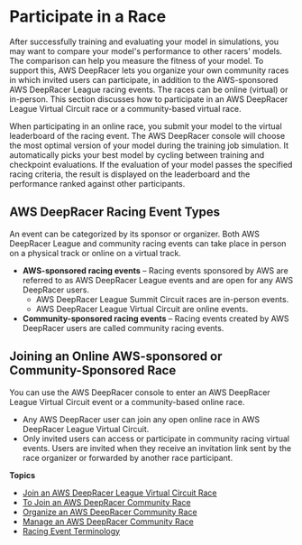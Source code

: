 # Participate in a Race<a name="deepracer-racing-series"></a>

After successfully training and evaluating your model in simulations, you may want to compare your model's performance to other racers' models\. The comparison can help you measure the fitness of your model\. To support this, AWS DeepRacer lets you organize your own community races in which invited users can participate, in addition to the AWS\-sponsored AWS DeepRacer League racing events\. The races can be online \(virtual\) or in\-person\. This section discusses how to participate in an AWS DeepRacer League Virtual Circuit race or a community\-based virtual race\. 

When participating in an online race, you submit your model to the virtual leaderboard of the racing event\. The AWS DeepRacer console will choose the most optimal version of your model during the training job simulation\. It automatically picks your best model by cycling between training and checkpoint evaluations\. If the evaluation of your model passes the specified racing criteria, the result is displayed on the leaderboard and the performance ranked against other participants\. 

## AWS DeepRacer Racing Event Types<a name="deepracer-racing-event-types"></a>

An event can be categorized by its sponsor or organizer\. Both AWS DeepRacer League and community racing events can take place in person on a physical track or online on a virtual track\.
+ **AWS\-sponsored racing events** – Racing events sponsored by AWS are referred to as AWS DeepRacer League events and are open for any AWS DeepRacer users\.
  + AWS DeepRacer League Summit Circuit races are in\-person events\.
  + AWS DeepRacer League Virtual Circuit are online events\.
+ **Community\-sponsored racing events** – Racing events created by AWS DeepRacer users are called community racing events\.

## Joining an Online AWS\-sponsored or Community\-Sponsored Race<a name="Invitation"></a>

You can use the AWS DeepRacer console to enter an AWS DeepRacer League Virtual Circuit event or a community\-based online race\. 
+ Any AWS DeepRacer user can join any open online race in AWS DeepRacer League Virtual Circuit\. 
+ Only invited users can access or participate in community racing virtual events\. Users are invited when they receive an invitation link sent by the race organizer or forwarded by another race participant\. 

**Topics**
+ [Join an AWS DeepRacer League Virtual Circuit Race](deepracer-submit-model-to-leaderboard.md)
+ [To Join an AWS DeepRacer Community Race](deepracer-join-community-race.md)
+ [Organize an AWS DeepRacer Community Race](deepracer-create-community-race.md)
+ [Manage an AWS DeepRacer Community Race](deepracer-manage-community-races.md)
+ [Racing Event Terminology](deepracer-basic-concept.md#racing-event-terminology)